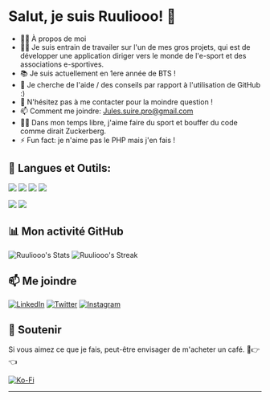 # Salut, je suis Ruuliooo! 👋

* 🙋‍♂️ À propos de moi
* 👨‍💻 Je suis entrain de travailer sur l'un de mes gros projets, qui est de développer une application diriger vers le monde de l'e-sport et des associations e-sportives.
* 📚 Je suis actuellement en 1ere année de BTS !
* 🤔 Je cherche de l'aide / des conseils par rapport à l'utilisation de GitHub :)
* 💬 N'hésitez pas à me contacter pour la moindre question !
* 📫 Comment me joindre: Jules.suire.pro@gmail.com
* 🧗‍♂️ Dans mon temps libre, j'aime faire du sport et bouffer du code comme dirait Zuckerberg.
* ⚡️ Fun fact: je n'aime pas le PHP mais j'en fais !

## 🚀 Langues et Outils:
[![](https://img.shields.io/badge/-Python-346E9E?style=flat-rounded&logo=python&logoColor=FFDA4A)](https://www.python.org/)
[![](https://img.shields.io/badge/-PHP-777BB3?style=flat-rounded&logo=php&logoColor=fff)](https://www.php.net/manual/fr/intro-whatis.php)
[![](https://img.shields.io/badge/-HTML-E44F26?style=flat-rounded&logo=html5&logoColor=fff)](https://developer.mozilla.org/fr/docs/Web/HTML)
[![](https://img.shields.io/badge/MySQL-darkblue?style=flat-rounded&logo=mysql)](https://www.mysql.com/fr/)

[![](https://img.shields.io/badge/IDE-Visual%20Studio%20Code-0077BB?style=flat-rounded&logo=visual-studio-code)](https://code.visualstudio.com/)
[![](https://img.shields.io/badge/OS-Windows-blue?style=flat-rounded&logo=windows)](https://www.microsoft.com/fr-fr/windows?r=1)

## 📊 Mon activité GitHub

![Ruuliooo's Stats](https://github-readme-stats.vercel.app/api?username=Ruuliooo&theme=vue-dark&show_icons=true&hide_border=true&count_private=true)
![Ruuliooo's Streak](https://github-readme-streak-stats.herokuapp.com/?user=Ruuliooo&theme=vue-dark&hide_border=true)

## 📫 Me joindre

[![LinkedIn](https://img.shields.io/badge/LinkedIn-blue?style=flat&logo=linkedin)](https://fr.linkedin.com/in/jules-suire-ba1a18291)
[![Twitter](https://img.shields.io/badge/Twitter-blue?style=flat&logo=twitter)](https://twitter.com/Ruuliooo)
[![Instagram](https://img.shields.io/badge/Instagram-e4405f?style=flat&logo=instagram)](https://www.instagram.com/julesuire/)

## 💖 Soutenir

Si vous aimez ce que je fais, peut-être envisager de m'acheter un café. 🥺👉👈

[![Ko-Fi](https://www.ko-fi.com/img/githubbutton_sm.svg)](https://ko-fi.com/rulio)

---
